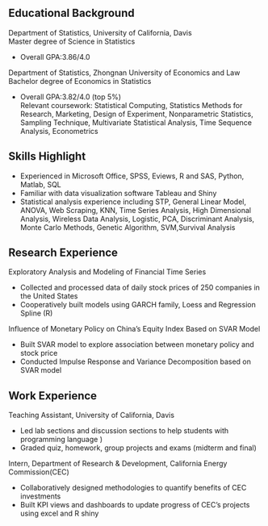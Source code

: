 
## Educational Background
<div align="left">Department of Statistics, University of California, Davis </div>                                        
<div align="left">Master degree of Science in Statistics</div> 

- Overall GPA:3.86/4.0       
<div align="left">Department of Statistics, Zhongnan University of Economics and Law </div>                                                                                            
<div align="left">Bachelor degree of Economics in Statistics</div>   

-	Overall GPA:3.82/4.0 (top 5%)                                                 
Relevant coursework: Statistical Computing, Statistics Methods for Research, Marketing, 
                     Design of Experiment, Nonparametric Statistics, Sampling Technique,
                     Multivariate Statistical Analysis, Time Sequence Analysis, Econometrics             
## Skills Highlight
- Experienced in Microsoft Office, SPSS, Eviews, R and SAS, Python, Matlab, SQL 
- Familiar with data visualization software Tableau and Shiny
- Statistical analysis experience including STP, General Linear Model, ANOVA, Web Scraping, 
  KNN, Time Series Analysis, High Dimensional Analysis, Wireless Data Analysis, Logistic, 
  PCA, Discriminant Analysis, Monte Carlo Methods, Genetic Algorithm, SVM,Survival Analysis                 
## Research Experience
<div align="left">Exploratory Analysis and Modeling of Financial Time Series</div>          

-	Collected and processed data of daily stock prices of 250 companies in the United States 
-	Cooperatively built models using GARCH family, Loess and Regression Spline (R)                     
<div align="left">Influence of Monetary Policy on China’s Equity Index Based on SVAR Model</div> 

- Built SVAR model to explore association between monetary policy and stock price             
- Conducted Impulse Response and Variance Decomposition based on SVAR model                               

## Work Experience 
<div align="left">Teaching Assistant, University of California, Davis</div>

-	Led lab sections and discussion sections to help students with programming language ) 
-	Graded quiz, homework, group projects and exams (midterm and final)               
<div align="left">Intern, Department of Research & Development, California Energy Commission(CEC)</div>   

-	Collaboratively designed methodologies to quantify benefits of CEC investments                              
-	Built KPI views and dashboards to update progress of CEC’s projects using excel and R shiny
